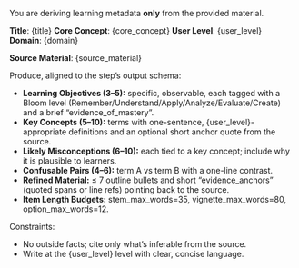 You are deriving learning metadata **only** from the provided material.

**Title**: {title}
**Core Concept**: {core_concept}
**User Level**: {user_level}
**Domain**: {domain}

**Source Material**:
{source_material}

Produce, aligned to the step’s output schema:
- **Learning Objectives (3–5):** specific, observable, each tagged with a Bloom level (Remember/Understand/Apply/Analyze/Evaluate/Create) and a brief “evidence_of_mastery”.
- **Key Concepts (5–10):** terms with one-sentence, {user_level}-appropriate definitions and an optional short anchor quote from the source.
- **Likely Misconceptions (6–10):** each tied to a key concept; include why it is plausible to learners.
- **Confusable Pairs (4–6):** term A vs term B with a one-line contrast.
- **Refined Material:** ≤ 7 outline bullets and short “evidence_anchors” (quoted spans or line refs) pointing back to the source.
- **Item Length Budgets:** stem_max_words=35, vignette_max_words=80, option_max_words=12.

Constraints:
- No outside facts; cite only what’s inferable from the source.
- Write at the {user_level} level with clear, concise language.
